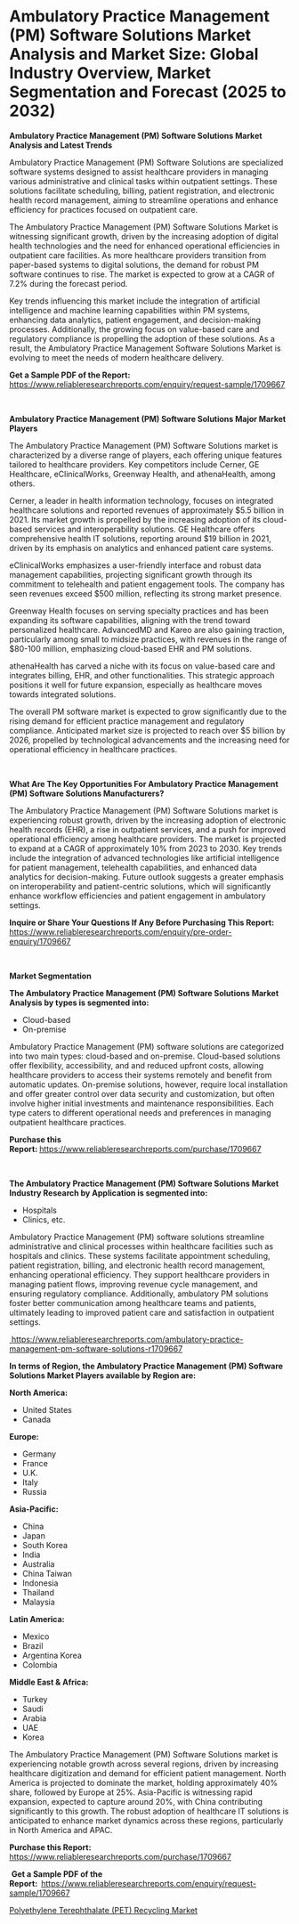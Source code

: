 <p><h1>Ambulatory Practice Management (PM) Software Solutions Market Analysis and Market Size: Global Industry Overview, Market Segmentation and Forecast (2025 to 2032)</h1></p><p><strong>Ambulatory Practice Management (PM) Software Solutions Market Analysis and Latest Trends</strong></p>
<p><p>Ambulatory Practice Management (PM) Software Solutions are specialized software systems designed to assist healthcare providers in managing various administrative and clinical tasks within outpatient settings. These solutions facilitate scheduling, billing, patient registration, and electronic health record management, aiming to streamline operations and enhance efficiency for practices focused on outpatient care.</p><p>The Ambulatory Practice Management (PM) Software Solutions Market is witnessing significant growth, driven by the increasing adoption of digital health technologies and the need for enhanced operational efficiencies in outpatient care facilities. As more healthcare providers transition from paper-based systems to digital solutions, the demand for robust PM software continues to rise. The market is expected to grow at a CAGR of 7.2% during the forecast period.</p><p>Key trends influencing this market include the integration of artificial intelligence and machine learning capabilities within PM systems, enhancing data analytics, patient engagement, and decision-making processes. Additionally, the growing focus on value-based care and regulatory compliance is propelling the adoption of these solutions. As a result, the Ambulatory Practice Management Software Solutions Market is evolving to meet the needs of modern healthcare delivery.</p></p>
<p><strong>Get a Sample PDF of the Report:&nbsp;</strong> <a href="https://www.reliableresearchreports.com/enquiry/request-sample/1709667?utm_campaign=2295&utm_medium=2&utm_source=Github&utm_content=ia&utm_term=27032025&utm_id=ambulatory-practice-management-pm-software-solutions">https://www.reliableresearchreports.com/enquiry/request-sample/1709667</a></p>
<p>&nbsp;</p>
<p><strong>Ambulatory Practice Management (PM) Software Solutions Major Market Players</strong></p>
<p><p>The Ambulatory Practice Management (PM) Software Solutions market is characterized by a diverse range of players, each offering unique features tailored to healthcare providers. Key competitors include Cerner, GE Healthcare, eClinicalWorks, Greenway Health, and athenaHealth, among others. </p><p>Cerner, a leader in health information technology, focuses on integrated healthcare solutions and reported revenues of approximately $5.5 billion in 2021. Its market growth is propelled by the increasing adoption of its cloud-based services and interoperability solutions. GE Healthcare offers comprehensive health IT solutions, reporting around $19 billion in 2021, driven by its emphasis on analytics and enhanced patient care systems.</p><p>eClinicalWorks emphasizes a user-friendly interface and robust data management capabilities, projecting significant growth through its commitment to telehealth and patient engagement tools. The company has seen revenues exceed $500 million, reflecting its strong market presence.</p><p>Greenway Health focuses on serving specialty practices and has been expanding its software capabilities, aligning with the trend toward personalized healthcare. AdvancedMD and Kareo are also gaining traction, particularly among small to midsize practices, with revenues in the range of $80-100 million, emphasizing cloud-based EHR and PM solutions.</p><p>athenaHealth has carved a niche with its focus on value-based care and integrates billing, EHR, and other functionalities. This strategic approach positions it well for future expansion, especially as healthcare moves towards integrated solutions.</p><p>The overall PM software market is expected to grow significantly due to the rising demand for efficient practice management and regulatory compliance. Anticipated market size is projected to reach over $5 billion by 2026, propelled by technological advancements and the increasing need for operational efficiency in healthcare practices.</p></p>
<p>&nbsp;</p>
<p><strong>What Are The Key Opportunities For Ambulatory Practice Management (PM) Software Solutions Manufacturers?</strong></p>
<p><p>The Ambulatory Practice Management (PM) Software Solutions market is experiencing robust growth, driven by the increasing adoption of electronic health records (EHR), a rise in outpatient services, and a push for improved operational efficiency among healthcare providers. The market is projected to expand at a CAGR of approximately 10% from 2023 to 2030. Key trends include the integration of advanced technologies like artificial intelligence for patient management, telehealth capabilities, and enhanced data analytics for decision-making. Future outlook suggests a greater emphasis on interoperability and patient-centric solutions, which will significantly enhance workflow efficiencies and patient engagement in ambulatory settings.</p></p>
<p><strong>Inquire or Share Your Questions If Any Before Purchasing This Report:</strong> <a href="https://www.reliableresearchreports.com/enquiry/pre-order-enquiry/1709667?utm_campaign=2295&utm_medium=2&utm_source=Github&utm_content=ia&utm_term=27032025&utm_id=ambulatory-practice-management-pm-software-solutions">https://www.reliableresearchreports.com/enquiry/pre-order-enquiry/1709667</a></p>
<p>&nbsp;</p>
<p><strong>Market Segmentation</strong></p>
<p><strong>The Ambulatory Practice Management (PM) Software Solutions Market Analysis by types is segmented into:</strong></p>
<p><ul><li>Cloud-based</li><li>On-premise</li></ul></p>
<p><p>Ambulatory Practice Management (PM) software solutions are categorized into two main types: cloud-based and on-premise. Cloud-based solutions offer flexibility, accessibility, and and reduced upfront costs, allowing healthcare providers to access their systems remotely and benefit from automatic updates. On-premise solutions, however, require local installation and offer greater control over data security and customization, but often involve higher initial investments and maintenance responsibilities. Each type caters to different operational needs and preferences in managing outpatient healthcare practices.</p></p>
<p><strong>Purchase this Report:&nbsp;</strong><a href="https://www.reliableresearchreports.com/purchase/1709667?utm_campaign=2295&utm_medium=2&utm_source=Github&utm_content=ia&utm_term=27032025&utm_id=ambulatory-practice-management-pm-software-solutions">https://www.reliableresearchreports.com/purchase/1709667</a></p>
<p>&nbsp;</p>
<p><strong>The Ambulatory Practice Management (PM) Software Solutions Market Industry Research by Application is segmented into:</strong></p>
<p><ul><li>Hospitals</li><li>Clinics, etc.</li></ul></p>
<p><p>Ambulatory Practice Management (PM) software solutions streamline administrative and clinical processes within healthcare facilities such as hospitals and clinics. These systems facilitate appointment scheduling, patient registration, billing, and electronic health record management, enhancing operational efficiency. They support healthcare providers in managing patient flows, improving revenue cycle management, and ensuring regulatory compliance. Additionally, ambulatory PM solutions foster better communication among healthcare teams and patients, ultimately leading to improved patient care and satisfaction in outpatient settings.</p></p>
<p><a href="https://www.reliableresearchreports.com/ambulatory-practice-management-pm-software-solutions-r1709667?utm_campaign=2295&utm_medium=2&utm_source=Github&utm_content=ia&utm_term=27032025&utm_id=ambulatory-practice-management-pm-software-solutions">&nbsp;https://www.reliableresearchreports.com/ambulatory-practice-management-pm-software-solutions-r1709667</a></p>
<p><strong>In terms of Region, the Ambulatory Practice Management (PM) Software Solutions Market Players available by Region are:</strong></p>
<p>
    <p> <strong> North America: </strong>
        <ul>
            <li>United States</li>
            <li>Canada</li>
        </ul>
        </p> 
    <p> <strong> Europe: </strong>
        <ul>
            <li>Germany</li>
            <li>France</li>
            <li>U.K.</li>
            <li>Italy</li>
            <li>Russia</li>
        </ul>
        </p> 
    <p> <strong> Asia-Pacific: </strong>
        <ul>
            <li>China</li>
            <li>Japan</li>
            <li>South Korea</li>
            <li>India</li>
            <li>Australia</li>
            <li>China Taiwan</li>
            <li>Indonesia</li>
            <li>Thailand</li>
            <li>Malaysia</li>
        </ul>
        </p> 
    <p> <strong> Latin America: </strong>
        <ul>
            <li>Mexico</li>
            <li>Brazil</li>
            <li>Argentina Korea</li>
            <li>Colombia</li>
        </ul>
        </p> 
    <p> <strong> Middle East & Africa: </strong>
        <ul>
            <li>Turkey</li>
            <li>Saudi</li>
            <li>Arabia</li>
            <li>UAE</li>
            <li>Korea</li>
        </ul>
    </p>
    </p>
<p><p>The Ambulatory Practice Management (PM) Software Solutions market is experiencing notable growth across several regions, driven by increasing healthcare digitization and demand for efficient patient management. North America is projected to dominate the market, holding approximately 40% share, followed by Europe at 25%. Asia-Pacific is witnessing rapid expansion, expected to capture around 20%, with China contributing significantly to this growth. The robust adoption of healthcare IT solutions is anticipated to enhance market dynamics across these regions, particularly in North America and APAC.</p></p>
<p><strong>Purchase this Report: </strong><a href="https://www.reliableresearchreports.com/purchase/1709667?utm_campaign=2295&utm_medium=2&utm_source=Github&utm_content=ia&utm_term=27032025&utm_id=ambulatory-practice-management-pm-software-solutions">https://www.reliableresearchreports.com/purchase/1709667</a></p>
<p>&nbsp;<strong>Get a Sample PDF of the Report:&nbsp;&nbsp;</strong><a href="https://www.reliableresearchreports.com/enquiry/request-sample/1709667?utm_campaign=2295&utm_medium=2&utm_source=Github&utm_content=ia&utm_term=27032025&utm_id=ambulatory-practice-management-pm-software-solutions">https://www.reliableresearchreports.com/enquiry/request-sample/1709667</a></p>
<p><strong></strong></p>
<p><p><a href="https://github.com/arvelm4nthig/Market-Research-Report-List-1/blob/main/polyethylene-terephthalate-pet-recycling-market.md?utm_campaign=2295&utm_medium=2&utm_source=Github&utm_content=ia&utm_term=27032025&utm_id=ambulatory-practice-management-pm-software-solutions">Polyethylene Terephthalate (PET) Recycling Market</a></p></p>